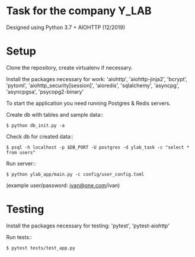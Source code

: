 Task for the company Y_LAB
==========================
Designed using Python 3.7 + AIOHTTP (12/2019)


Setup
=====


Clone the repository, create virtualenv if necessary.

Install the packages necessary for work:
    'aiohttp',
    'aiohttp-jinja2',
    'bcrypt',
    'pytoml',
    'aiohttp_security[session]',
    'aioredis',
    'sqlalchemy',
    'asyncpg',
    'asyncpgsa',
    'psycopg2-binary'
    

To start the application you need running Postgres & Redis servers.

Create db with tables and sample data::

    $ python db_init.py -a

Check db for created data::

    $ psql -h localhost -p $DB_PORT -U postgres -d ylab_task -c "select * from users"

Run server::

    $ python ylab_app/main.py -c config/user_config.toml


(example user/password: ivan@one.com/ivan)


Testing
=======

Install the packages necessary for testing:
    'pytest',
    'pytest-aiohttp'


Run tests::

    $ pytest tests/test_app.py
